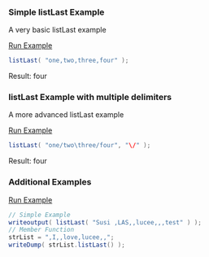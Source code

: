 ### Simple listLast Example

A very basic listLast example

<a href="https://try.boxlang.io/?code=eJzLySwu8UksLtFQUMrPS9UpKc%2FXKckoSk3VScsvLVJS0LTmAgDV5gtf" target="_blank">Run Example</a>

```java
listLast( "one,two,three,four" );

```

Result: four

### listLast Example with multiple delimiters

A more advanced listLast example

<a href="https://try.boxlang.io/?code=eJzLySwu8UksLtFQUMrPS9UvKc%2BPKckoSk3VT8svLVLSUVCK0VdS0LTmAgAjqQyw" target="_blank">Run Example</a>

```java
listLast( "one/two\three/four", "\/" );

```

Result: four

### Additional Examples

<a href="https://try.boxlang.io/?code=eJw9jTsKwzAQRHudYlFlwxIdwKQIJIGAUukEjtlCIFlCu%2Bvk%2BFG%2B1Uwxb55zEGKuieD0mF9p7i0KFZWqMkCKLH7m3mxQjoD%2BEBCTLkSIKMRiYYRxMs7BlfKNGpx1XSSW1bA033HYg8VLh8pGP9JOH81Rcx3gO9z9Ze%2FHJ1DsMeE%3D" target="_blank">Run Example</a>

```java
// Simple Example
writeoutput( listLast( "Susi ,LAS,,lucee,,,test" ) );
// Member Function
strList = ",I,,love,lucee,,";
writeDump( strList.listLast() );

```


